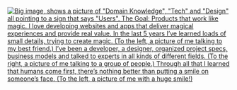 [![Big image, shows a picture of "Domain Knowledge", "Tech" and "Design" all pointing to a sign that says "Users". The Goal: Products that work like magic. I love developing websites and apps that deliver magical experiences and provide real value. In the last 5 years I’ve learned loads of small details, trying to create magic. (To the left, a picture of me talking to my best friend.) I’ve been a developer, a designer, organized project specs, business models and talked to experts in all kinds of different fields. (To the right, a picture of me talking to a group of people.) Through all that I learned that humans come first, there’s nothing better than putting a smile on someone’s face. (To the left, a picture of me with a huge smile!)](image.png)](https://www.arjunkalburgi.com)
